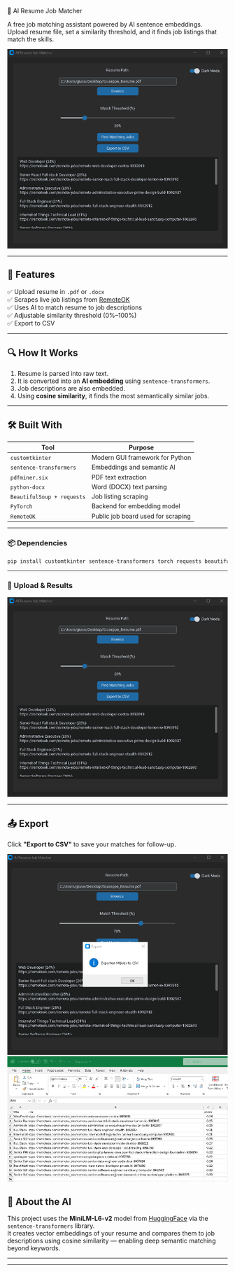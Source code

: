 🤖 AI Resume Job Matcher

A free job matching assistant powered by AI sentence embeddings.  
Upload resume file, set a similarity threshold, and it finds job listings that match the skills.


![screenshot](screenshots/gui.png)


---

## 🧩 Features

✅ Upload resume in `.pdf` or `.docx`  
✅ Scrapes live job listings from [RemoteOK](https://remoteok.com)  
✅ Uses AI to match resume to job descriptions  
✅ Adjustable similarity threshold (0%–100%)  
✅ Export to CSV  

---

## 🔍 How It Works

1. Resume is parsed into raw text.
2. It is converted into an **AI embedding** using `sentence-transformers`.
3. Job descriptions are also embedded.
4. Using **cosine similarity**, it finds the most semantically similar jobs.

---

## 🛠️ Built With

| Tool | Purpose |
|------|---------|
| `customtkinter` | Modern GUI framework for Python |
| `sentence-transformers` | Embeddings and semantic AI |
| `pdfminer.six` | PDF text extraction |
| `python-docx` | Word (DOCX) text parsing |
| `BeautifulSoup + requests` | Job listing scraping |
| `PyTorch` | Backend for embedding model |
| `RemoteOK` | Public job board used for scraping |

---

### 📦 Dependencies

```bash
pip install customtkinter sentence-transformers torch requests beautifulsoup4 pdfminer.six python-docx
```
---

### 📄 Upload &  Results

![matches](screenshots/gui.png)

---

## 📤 Export

Click **"Export to CSV"** to save your matches for follow-up.

![export](screenshots/export.png)
![csv](screenshots/csv.png)

## 🧠 About the AI

This project uses the **MiniLM-L6-v2** model from [HuggingFace](https://huggingface.co/sentence-transformers/all-MiniLM-L6-v2) via the `sentence-transformers` library.  
It creates vector embeddings of your resume and compares them to job descriptions using cosine similarity — enabling deep semantic matching beyond keywords.

---
---
